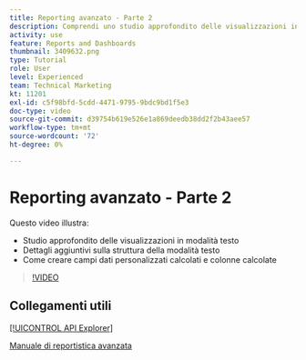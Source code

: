 ```yaml
---
title: Reporting avanzato - Parte 2
description: Comprendi uno studio approfondito delle visualizzazioni in modalità testo, ulteriori dettagli sulla struttura della modalità testo, dati personalizzati calcolati e colonne calcolate.
activity: use
feature: Reports and Dashboards
thumbnail: 3409632.png
type: Tutorial
role: User
level: Experienced
team: Technical Marketing
kt: 11201
exl-id: c5f98bfd-5cdd-4471-9795-9bdc9bd1f5e3
doc-type: video
source-git-commit: d39754b619e526e1a869deedb38dd2f2b43aee57
workflow-type: tm+mt
source-wordcount: '72'
ht-degree: 0%

---
```


# Reporting avanzato - Parte 2

Questo video illustra:

* Studio approfondito delle visualizzazioni in modalità testo
* Dettagli aggiuntivi sulla struttura della modalità testo
* Come creare campi dati personalizzati calcolati e colonne calcolate

>[!VIDEO](https://video.tv.adobe.com/v/3409634/?quality=12)

## Collegamenti utili

[[!UICONTROL API Explorer]](https://developer.adobe.com/workfront/api-explorer/)

[Manuale di reportistica avanzata](/help/assets/advanced-reporting-manual.pdf)
